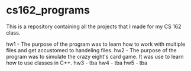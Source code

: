 # cs162_programs
This is a repository containing all the projects that I made for my CS 162 class.

hw1 - The purpose of the program was to learn how to work with multiple files and get accustomed to handeling files.
hw2 - The purpose of the program was to simulate the crazy eight's card game. It was use to learn how to use classes in C++. 
hw3 - tba
hw4 - tba
hw5 - tba
